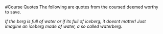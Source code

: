 #Course Quotes
The following are quotes from the coursed deemed worthy to save.

*If the berg is full of water or if its full of iceberg, it doesnt matter! 
Just imagine an iceberg made of water, a so called waterberg.*

